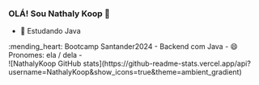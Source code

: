 ### OLÁ! Sou Nathaly Koop 👋

- 🌱 Estudando Java
<div> :mending_heart:  Bootcamp Santander2024 - Backend com Java
- 😄 Pronomes: ela / dela
- </div>
![NathalyKoop GitHub stats](https://github-readme-stats.vercel.app/api?username=NathalyKoop&show_icons=true&theme=ambient_gradient)
